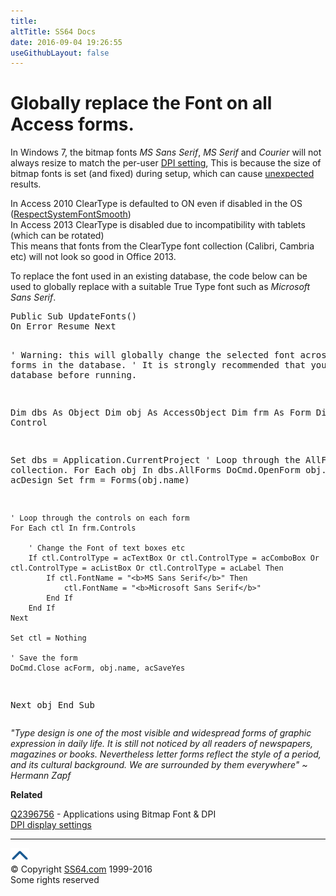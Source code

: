 ```yaml
---
title:
altTitle: SS64 Docs
date: 2016-09-04 19:26:55
useGithubLayout: false
---
```

<!-- #BeginLibraryItem "/Library/head_access_syntax.lbi" --><!-- #EndLibraryItem --><h1>Globally replace the Font on all Access  forms.
</h1>
<p>In Windows 7,  the  bitmap fonts <i>MS Sans Serif</i>, <i>MS Serif</i> and <i>Courier</i> will not always resize to match the  per-user <a href="../nt/syntax-dpi.html">DPI setting</a>, This is because the size of bitmap fonts is set (and fixed) during setup, which can cause <a href="http://blogs.msdn.com/b/developingfordynamicsgp/archive/2009/11/25/windows-7-bitmap-fonts-and-microsoft-dynamics-gp.aspx">unexpected</a> results.</p>
<p>In Access 2010 ClearType is defaulted to ON even if disabled in the OS (<a href="http://superuser.com/questions/405066/what-are-all-the-places-where-cleartype-can-be-disabled"><span class="code">RespectSystemFontSmooth</span></a>)<br>
In Access 2013 
ClearType is disabled due to incompatibility with tablets (which can be rotated) <br>
 This means that fonts from the ClearType font collection (Calibri, Cambria etc) will not look so good in Office 2013.</p>
<p> To replace the  font used in an existing database, the code below can be used to globally replace with a suitable True Type font such as <i>Microsoft Sans Serif</i>.</p>
<pre>Public Sub UpdateFonts()
On Error Resume Next

' Warning: this will globally change the selected font across all forms in the database.
' It is strongly recommended that you backup the database before running.

Dim dbs As Object
Dim obj As AccessObject
Dim frm As Form
Dim ctl As Control

Set dbs = Application.CurrentProject
' Loop through the AllForms collection.
For Each obj In dbs.AllForms
    DoCmd.OpenForm obj.name, acDesign
    Set frm = Forms(obj.name)
	
    ' Loop through the controls on each form
    For Each ctl In frm.Controls

        ' Change the Font of text boxes etc
        If ctl.ControlType = acTextBox Or ctl.ControlType = acComboBox Or ctl.ControlType = acListBox Or ctl.ControlType = acLabel Then
            If ctl.FontName = "<b>MS Sans Serif</b>" Then
                ctl.FontName = "<b>Microsoft Sans Serif</b>"
            End If
        End If
    Next
    
    Set ctl = Nothing

    ' Save the form
    DoCmd.Close acForm, obj.name, acSaveYes

Next obj
End Sub</pre>
<p class="quote"><i>"Type design is one of the most visible and widespread forms of graphic expression in daily life. It is still not noticed by all readers of newspapers, magazines or books. Nevertheless letter forms reflect the style of a period, and its cultural background. We are surrounded by them everywhere" ~ Hermann Zapf</i></p>
<p><b>Related</b></p>
<p><a href="http://support.microsoft.com/kb/2396756">Q2396756</a> - Applications using Bitmap Font &amp; DPI<br>
<a href="../nt/syntax-dpi.html">DPI display settings </a></p><!-- #BeginLibraryItem "/Library/foot_access.lbi" --><p>
<!-- access -->

<hr>
<div id="bl" class="footer"><a href="syntax-fonts.html#"><img src="../images/top.png" width="30" height="22" alt="Back to the Top"></a></div>
<div id="br" class="footer, tagline">© Copyright <a href="http://ss64.com/">SS64.com</a> 1999-2016<br>
Some rights reserved</div><!-- #EndLibraryItem -->

